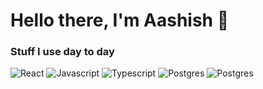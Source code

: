 # Hello there, I'm Aashish 👋
### Stuff I use day to day
<p>
 <img alt="React"  src="https://img.shields.io/badge/react-%2320232a.svg?style=for-the-badge&logo=react&logoColor=%2361DAFB"/>
 <img alt="Javascript" src="https://img.shields.io/badge/javascript-%23323330.svg?style=for-the-badge&logo=javascript&logoColor=%23F7DF1E"/>
 <img alt="Typescript" src="https://img.shields.io/badge/typescript-%23007ACC.svg?style=for-the-badge&logo=typescript&logoColor=white" />
 <img alt="Postgres" src="https://img.shields.io/badge/postgres-%23316192.svg?style=for-the-badge&logo=postgresql&logoColor=white" />
 <img alt="Postgres" src="https://img.shields.io/badge/nodejs-%23316192.svg?style=for-the-badge&logo=node&logoColor=white" />
</p>
